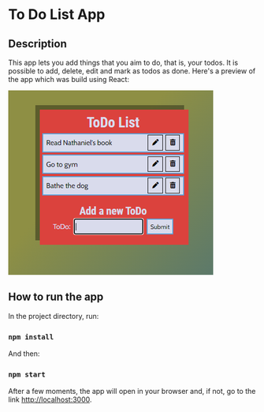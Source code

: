 # To Do List App

## Description

This app lets you add things that you aim to do, that is, your todos. It is possible to add, delete, edit and mark as todos as done. Here's a preview of the app which was build using React:

!["A preview of the app, there's a square and, inside it, a place where the todos can go in and, below it, a form that can be used to add todos."](Preview.png)

## How to run the app

In the project directory, run:

### `npm install`

And then:

### `npm start`

After a few moments, the app will open in your browser and, if not, go to the link [http://localhost:3000](http://localhost:3000).
